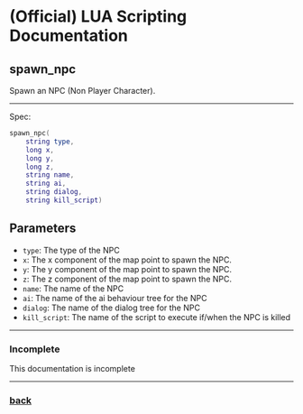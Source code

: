 
# (Official) LUA Scripting Documentation

## spawn_npc

Spawn an NPC (Non Player Character).

___

Spec:

```lua
spawn_npc(
	string type,
	long x,
	long y,
	long z,
	string name,
	string ai,
	string dialog,
	string kill_script)
```

## Parameters

- `type`: The type of the NPC
- `x`: The x component of the map point to spawn the NPC.
- `y`: The y component of the map point to spawn the NPC.
- `z`: The z component of the map point to spawn the NPC.
- `name`: The name of the NPC
- `ai`: The name of the ai behaviour tree for the NPC
- `dialog`: The name of the dialog tree for the NPC
- `kill_script`: The name of the script to execute if/when the NPC is killed

___

### Incomplete

This documentation is incomplete

___

### [back](../npcs)
